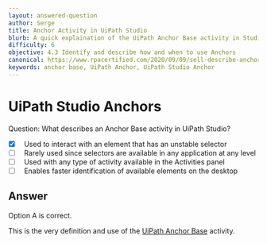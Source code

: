 ```yaml
---
layout: answered-question
author: Serge
title: Anchor Activity in UiPath Studio
blurb: A quick explaination of the UiPath Anchor Base activity in Studio.
difficulty: 6
objective: 4.3 Identify and describe how and when to use Anchors
canonical: https://www.rpacertified.com/2020/09/09/sell-describe-anchor.html
keywords: anchor base, UiPath Anchor, UiPath Studio Anchor
---
```


<h1>UiPath Studio Anchors</h1>

Question:  What describes an Anchor Base activity in UiPath Studio?

 - [X] &nbsp;  Used to interact with an element that has an unstable selector
 - [ ] &nbsp;  Rarely used since selectors are available in any application at any level
 - [ ] &nbsp;  Used with any type of activity available in the Activities panel
 - [ ] &nbsp;  Enables faster identification of available elements on the desktop

## Answer

Option A is correct.

This is the very definition and use of the <a href="https://www.rpacertified.com/2021/04/03/uipath-anchor-base-example-tutorial.html">UiPath Anchor Base</a> activity.

